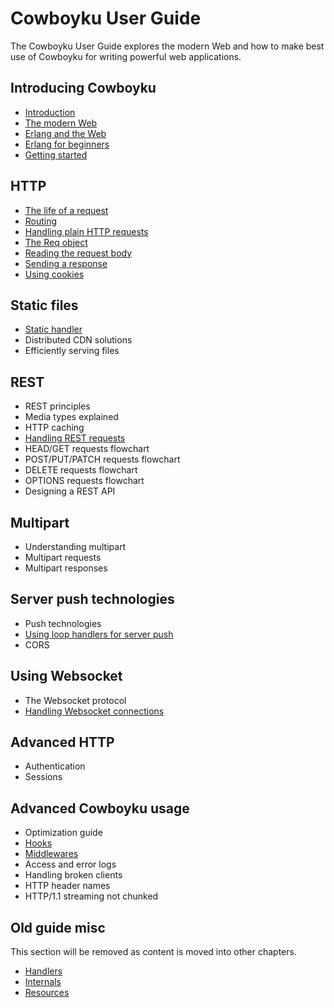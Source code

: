 Cowboyku User Guide
===================

The Cowboyku User Guide explores the modern Web and how to make
best use of Cowboyku for writing powerful web applications.

Introducing Cowboyku
------------------

 *  [Introduction](introduction.md)
 *  [The modern Web](modern_web.md)
 *  [Erlang and the Web](erlang_web.md)
 *  [Erlang for beginners](erlang_beginners.md)
 *  [Getting started](getting_started.md)

HTTP
----

 *  [The life of a request](http_req_life.md)
 *  [Routing](routing.md)
 *  [Handling plain HTTP requests](http_handlers.md)
 *  [The Req object](req.md)
 *  [Reading the request body](req_body.md)
 *  [Sending a response](resp.md)
 *  [Using cookies](cookies.md)

Static files
------------

 *  [Static handler](static_handlers.md)
 *  Distributed CDN solutions
 *  Efficiently serving files

REST
----

 *  REST principles
 *  Media types explained
 *  HTTP caching
 *  [Handling REST requests](rest_handlers.md)
 *  HEAD/GET requests flowchart
 *  POST/PUT/PATCH requests flowchart
 *  DELETE requests flowchart
 *  OPTIONS requests flowchart
 *  Designing a REST API

Multipart
---------

 *  Understanding multipart
 *  Multipart requests
 *  Multipart responses

Server push technologies
------------------------

 *  Push technologies
 *  [Using loop handlers for server push](loop_handlers.md)
 *  CORS

Using Websocket
---------------

 *  The Websocket protocol
 *  [Handling Websocket connections](ws_handlers.md)

Advanced HTTP
-------------

 *  Authentication
 *  Sessions

Advanced Cowboyku usage
---------------------

 *  Optimization guide
 *  [Hooks](hooks.md)
 *  [Middlewares](middlewares.md)
 *  Access and error logs
 *  Handling broken clients
   *  HTTP header names
   *  HTTP/1.1 streaming not chunked

Old guide misc
--------------

This section will be removed as content is moved into other chapters.

 *  [Handlers](handlers.md)
 *  [Internals](internals.md)
 *  [Resources](resources.md)
